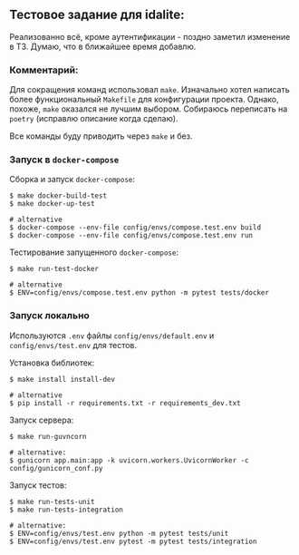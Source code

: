 ## Тестовое задание для idalite:

Реализованно всё, кроме аутентификации - поздно заметил изменение в ТЗ. Думаю, что в ближайшее время добавлю.


### Комментарий:
Для сокращения команд использовал `make`.  Изначально хотел написать более функциональный `Makefile` для конфигурации проекта. Однако, похоже, `make` оказался не лучшим выбором. Собираюсь переписать на `poetry` (исправлю описание когда сделаю).

Все команды буду приводить через `make` и без.


### Запуск в `docker-compose`

Cборка и запуск `docker-compose`:

```console
$ make docker-build-test 
$ make docker-up-test

# alternative
$ docker-compose --env-file config/envs/compose.test.env build
$ docker-compose --env-file config/envs/compose.test.env run
```
Тестирование запущенного `docker-compose`:

```console
$ make run-test-docker

# alternative
$ ENV=config/envs/compose.test.env python -m pytest tests/docker
```

### Запуск локально
Используются  `.env` файлы `config/envs/default.env` и `config/envs/test.env` для тестов.

Установка библиотек:


```console
$ make install install-dev

# alternative
$ pip install -r requirements.txt -r requirements_dev.txt

```

Запуск сервера:
```console
$ make run-guvncorn

# alternative:  
$ gunicorn app.main:app -k uvicorn.workers.UvicornWorker -c config/gunicorn_conf.py
```

Запуск тестов:
```console
$ make run-tests-unit
$ make run-tests-integration

# alternative:
$ ENV=config/envs/test.env python -m pytest tests/unit
$ ENV=config/envs/test.env pytest -m pytest tests/integration
```
